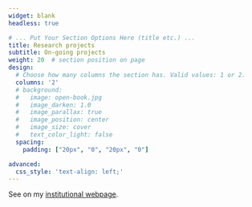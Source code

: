 ```yaml
---
widget: blank
headless: true

# ... Put Your Section Options Here (title etc.) ...
title: Research projects
subtitle: On-going projects
weight: 20  # section position on page
design:
  # Choose how many columns the section has. Valid values: 1 or 2.
  columns: '2'
  # background:
  #   image: open-book.jpg
  #   image_darken: 1.0
  #   image_parallax: true
  #   image_position: center
  #   image_size: cover
  #   text_color_light: false
  spacing:
    padding: ["20px", "0", "20px", "0"]

advanced:
  css_style: 'text-align: left;'
---
```


See on my [institutional webpage](http://www.centre-cired.fr/fr/vincent-viguie/#projets).
